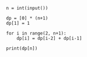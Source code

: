 <pre><code>
n = int(input())

dp = [0] * (n+1)
dp[1] = 1

for i in range(2, n+1):
    dp[i] = dp[i-2] + dp[i-1]

print(dp[n])

</pre></code>
